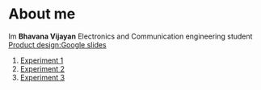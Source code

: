# About me

Im **Bhavana Vijayan**
Electronics and Communication engineering student
[Product design:Google slides](https://docs.google.com/presentation/d/1z0Jlqbw2HP0KzoLhNA8yAuoQMneEK4FF1jLB80S6Jb0/edit?usp=sharing)
1. [Experiment 1](https://github.com/bhavanavijayan/productdesign/blob/main/part/exp1.prt.1)
2. [Experiment 2](https://github.com/bhavanavijayan/productdesign/blob/main/part/exp2.prt.1)
3. [Experiment 3](https://github.com/bhavanavijayan/productdesign/blob/main/part/exp3.prt.1)
